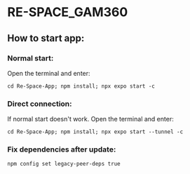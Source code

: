 # RE-SPACE_GAM360

## How to start app:

### Normal start:

Open the terminal and enter: 
```
cd Re-Space-App; npm install; npx expo start -c
```

### Direct connection:
If normal start doesn't work.
Open the terminal and enter: 
```
cd Re-Space-App; npm install; npx expo start --tunnel -c
```

### Fix dependencies after update:
```
npm config set legacy-peer-deps true
```